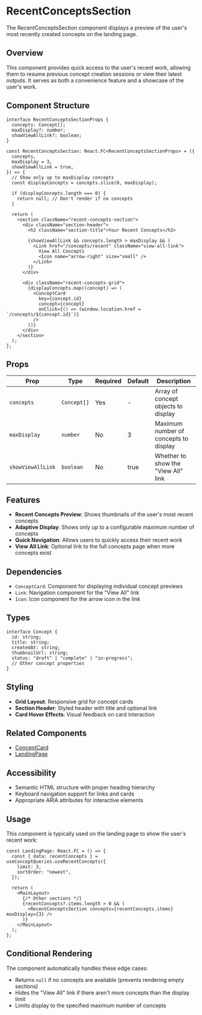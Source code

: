 # RecentConceptsSection

The RecentConceptsSection component displays a preview of the user's most recently created concepts on the landing page.

## Overview

This component provides quick access to the user's recent work, allowing them to resume previous concept creation sessions or view their latest outputs. It serves as both a convenience feature and a showcase of the user's work.

## Component Structure

```tsx
interface RecentConceptsSectionProps {
  concepts: Concept[];
  maxDisplay?: number;
  showViewAllLink?: boolean;
}

const RecentConceptsSection: React.FC<RecentConceptsSectionProps> = ({
  concepts,
  maxDisplay = 3,
  showViewAllLink = true,
}) => {
  // Show only up to maxDisplay concepts
  const displayConcepts = concepts.slice(0, maxDisplay);

  if (displayConcepts.length === 0) {
    return null; // Don't render if no concepts
  }

  return (
    <section className="recent-concepts-section">
      <div className="section-header">
        <h2 className="section-title">Your Recent Concepts</h2>

        {showViewAllLink && concepts.length > maxDisplay && (
          <Link href="/concepts/recent" className="view-all-link">
            View All Concepts
            <Icon name="arrow-right" size="small" />
          </Link>
        )}
      </div>

      <div className="recent-concepts-grid">
        {displayConcepts.map((concept) => (
          <ConceptCard
            key={concept.id}
            concept={concept}
            onClick={() => (window.location.href = `/concepts/${concept.id}`)}
          />
        ))}
      </div>
    </section>
  );
};
```

## Props

| Prop              | Type        | Required | Default | Description                           |
| ----------------- | ----------- | -------- | ------- | ------------------------------------- |
| `concepts`        | `Concept[]` | Yes      | -       | Array of concept objects to display   |
| `maxDisplay`      | `number`    | No       | 3       | Maximum number of concepts to display |
| `showViewAllLink` | `boolean`   | No       | true    | Whether to show the "View All" link   |

## Features

- **Recent Concepts Preview**: Shows thumbnails of the user's most recent concepts
- **Adaptive Display**: Shows only up to a configurable maximum number of concepts
- **Quick Navigation**: Allows users to quickly access their recent work
- **View All Link**: Optional link to the full concepts page when more concepts exist

## Dependencies

- `ConceptCard`: Component for displaying individual concept previews
- `Link`: Navigation component for the "View All" link
- `Icon`: Icon component for the arrow icon in the link

## Types

```tsx
interface Concept {
  id: string;
  title: string;
  createdAt: string;
  thumbnailUrl: string;
  status: "draft" | "complete" | "in-progress";
  // Other concept properties
}
```

## Styling

- **Grid Layout**: Responsive grid for concept cards
- **Section Header**: Styled header with title and optional link
- **Card Hover Effects**: Visual feedback on card interaction

## Related Components

- [ConceptCard](../../../../components/ui/ConceptCard.md)
- [LandingPage](../LandingPage.md)

## Accessibility

- Semantic HTML structure with proper heading hierarchy
- Keyboard navigation support for links and cards
- Appropriate ARIA attributes for interactive elements

## Usage

This component is typically used on the landing page to show the user's recent work:

```tsx
const LandingPage: React.FC = () => {
  const { data: recentConcepts } = useConceptQueries.useRecentConcepts({
    limit: 3,
    sortOrder: "newest",
  });

  return (
    <MainLayout>
      {/* Other sections */}
      {recentConcepts?.items.length > 0 && (
        <RecentConceptsSection concepts={recentConcepts.items} maxDisplay={3} />
      )}
    </MainLayout>
  );
};
```

## Conditional Rendering

The component automatically handles these edge cases:

- Returns `null` if no concepts are available (prevents rendering empty sections)
- Hides the "View All" link if there aren't more concepts than the display limit
- Limits display to the specified maximum number of concepts
